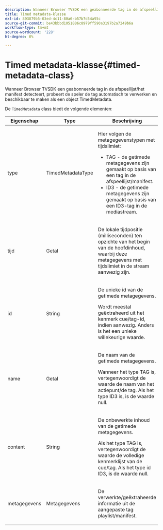 ```yaml
---
description: Wanneer Browser TVSDK een geabonneerde tag in de afspeellijst/het manifest detecteert, probeert de speler de tag automatisch te verwerken en beschikbaar te maken als een object TimedMetadata.
title: Timed metadata-klasse
exl-id: 893879b5-03ed-4c11-80a6-b57b7d54a95c
source-git-commit: be43bbbd1051886c8979ff590a3197b2a7249b6a
workflow-type: tm+mt
source-wordcount: '228'
ht-degree: 0%

---
```


# Timed metadata-klasse{#timed-metadata-class}

Wanneer Browser TVSDK een geabonneerde tag in de afspeellijst/het manifest detecteert, probeert de speler de tag automatisch te verwerken en beschikbaar te maken als een object TimedMetadata.

De `TimedMetadata` class biedt de volgende elementen:

<table id="table_5827A0626EDC45F68DC3E7644F3EFF69"> 
 <thead> 
  <tr> 
   <th colname="col1" class="entry"> Eigenschap </th> 
   <th colname="col02" class="entry"> Type </th> 
   <th colname="col2" class="entry"> Beschrijving </th> 
  </tr>
 </thead>
 <tbody> 
  <tr> 
   <td colname="col1"> <p>type </p> </td> 
   <td colname="col02"> <p><span class="codeph"> TimedMetadataType</span> </p> </td> 
   <td colname="col2"> <p>Hier volgen de metagegevenstypen met tijdslimiet: 
     <ul id="ul_E79C375A54C64BF09A927EE8983E98E3"> 
      <li id="li_F1907521CDBE47E282A87AF0A7A1477A">TAG - de getimede metagegevens zijn gemaakt op basis van een tag in de afspeellijst/manifest. </li> 
      <li id="li_5B0C0B0F247144709F86E6654A5AB500">ID3 - de getimede metagegevens zijn gemaakt op basis van een ID3-tag in de mediastream. </li> 
     </ul> </p> </td> 
  </tr> 
  <tr> 
   <td colname="col1"> <p>tijd </p> </td> 
   <td colname="col02"> <p>Getal </p> </td> 
   <td colname="col2"> <p>De lokale tijdpositie (milliseconden) ten opzichte van het begin van de hoofdinhoud, waarbij deze metagegevens met tijdslimiet in de stream aanwezig zijn. </p> </td> 
  </tr> 
  <tr> 
   <td colname="col1"> <p>id </p> </td> 
   <td colname="col02"> <p>String </p> </td> 
   <td colname="col2"> <p>De unieke id van de getimede metagegevens. </p> <p>Wordt meestal geëxtraheerd uit het kenmerk cue/tag-id, indien aanwezig. Anders is het een unieke willekeurige waarde. </p> </td> 
  </tr> 
  <tr> 
   <td colname="col1"> <p>name </p> </td> 
   <td colname="col02"> <p>Getal </p> </td> 
   <td colname="col2"> <p>De naam van de getimede metagegevens. </p> <p>Wanneer het type TAG is, vertegenwoordigt de waarde de naam van het actiepunt/de tag. Als het type ID3 is, is de waarde null. </p> </td> 
  </tr> 
  <tr> 
   <td colname="col1"> <p>content </p> </td> 
   <td colname="col02"> <p>String </p> </td> 
   <td colname="col2"> <p>De onbewerkte inhoud van de getimede metagegevens. </p> <p>Als het type TAG is, vertegenwoordigt de waarde de volledige kenmerklijst van de cue/tag. Als het type id ID3, is de waarde null. </p> </td> 
  </tr> 
  <tr> 
   <td colname="col1"> <p>metagegevens </p> </td> 
   <td colname="col02"> <p><span class="codeph"> Metagegevens</span> </p> </td> 
   <td colname="col2"> <p>De verwerkte/geëxtraheerde informatie uit de aangepaste tag playlist/manifest. </p> </td> 
  </tr> 
 </tbody> 
</table>
